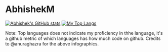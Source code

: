 # AbhishekM


[![Abhishek's GitHub stats](https://github-readme-stats.vercel.app/api?username=AbhishekM2001&theme=tokyonight)](https://github.com/anuraghazra/github-readme-stats)
[![My Top Langs](https://github-readme-stats.vercel.app/api/top-langs/?username=AbhishekM2001&layout=compact&theme=radical)](https://github.com/anuraghazra/github-readme-stats)

Note: Top languages does not indicate my proficiency in thhe language, it's a github metric of which languages has how much code on github.
 Credits to @anuraghazra for the above infographics.
